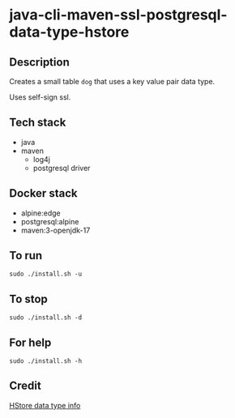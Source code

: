 # java-cli-maven-ssl-postgresql-data-type-hstore

## Description
Creates a small table `dog` that uses
a key value pair data type.

Uses self-sign ssl.

## Tech stack
- java
- maven
  - log4j
  - postgresql driver

## Docker stack
- alpine:edge
- postgresql:alpine
- maven:3-openjdk-17

## To run
`sudo ./install.sh -u`

## To stop
`sudo ./install.sh -d`

## For help
`sudo ./install.sh -h`

## Credit
[HStore data type info](https://www.postgresqltutorial.com/postgresql-tutorial/postgresql-hstore/)
